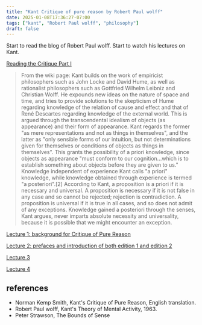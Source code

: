```yaml
---
title: "Kant Critique of pure reason by Robert Paul wolff"
date: 2025-01-08T17:36:27-07:00
tags: ["kant", "Robert Paul wolff", "philosophy"]
draft: false
---
```


Start to read the blog of Robert Paul wolff. Start to watch his lectures on Kant.

[Reading the Critique Part I](https://robertpaulwolff.blogspot.com/2011/07/reading-critique-part-one.html)

> From the wiki page: Kant builds on the work of empiricist philosophers such as John Locke and David Hume, as well as rationalist philosophers such as Gottfried Wilhelm Leibniz and Christian Wolff. He expounds new ideas on the nature of space and time, and tries to provide solutions to the skepticism of Hume regarding knowledge of the relation of cause and effect and that of René Descartes regarding knowledge of the external world. This is argued through the transcendental idealism of objects (as appearance) and their form of appearance. Kant regards the former "as mere representations and not as things in themselves", and the latter as "only sensible forms of our intuition, but not determinations given for themselves or conditions of objects as things in themselves". This grants the possibility of a priori knowledge, since objects as appearance "must conform to our cognition...which is to establish something about objects before they are given to us." Knowledge independent of experience Kant calls "a priori" knowledge, while knowledge obtained through experience is termed "a posteriori".[2] According to Kant, a proposition is a priori if it is necessary and universal. A proposition is necessary if it is not false in any case and so cannot be rejected; rejection is contradiction. A proposition is universal if it is true in all cases, and so does not admit of any exceptions. Knowledge gained a posteriori through the senses, Kant argues, never imparts absolute necessity and universality, because it is possible that we might encounter an exception.


[Lecture 1: background for Critique of Pure Reason](https://www.youtube.com/watch?v=d__In2PQS60)

[Lecture 2: prefaces and introduction of both edition 1 and edition 2](https://www.youtube.com/watch?v=Al7O2puvdDA)

[Lecture 3](https://www.youtube.com/watch?v=FDEP7zGe6b4)

[Lecture 4](https://www.youtube.com/watch?v=EVk8h9xAnMQ)

## references

* Norman Kemp Smith, Kant's Critique of Pure Reason, English translation.
* Robert Paul wolff, Kant's Theory of Mental Activity, 1963.
* Peter Strawson, The Bounds of Sense

